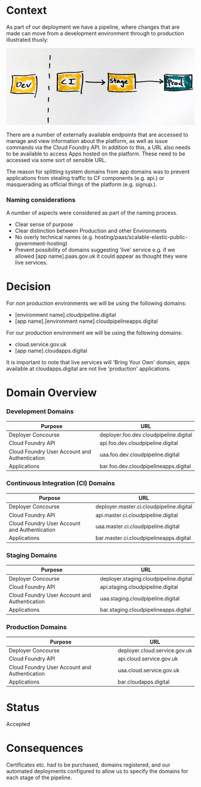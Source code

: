 Context
=======
As part of our deployment we have a pipeline, where changes that are made can move from a development environment through to production illustrated thusly:

![pipeline image](images/pipeline.jpg)

There are a number of externally available endpoints that are accessed to manage and view information about the platform, as well as issue commands via the Cloud Foundry API. In addition to this, a URL also needs to be available to access Apps hosted on the platform. These need to be accessed via some sort of sensible URL.

The reason for splitting system domains from app domains was to prevent applications from stealing traffic to CF components (e.g. api.<domain>) or masquerading as official things of the platform (e.g. signup.<domain>).

### Naming considerations
A number of aspects were considered as part of the naming process.

* Clear sense of purpose
* Clear distinction between Production and other Environments
* No overly technical names (e.g. hosting/paas/scalable-elastic-public-government-hosting)
* Prevent possibility of domains suggesting 'live' service e.g. if we allowed [app name].paas.gov.uk it could appear as thought they were live services.


Decision
========
For _non_ production environments we will be using the following domains:

* [environment name].cloudpipeline.digital
* [app name].[environment name].cloudpipelineapps.digital

For our production environment we will be using the following domains:

* cloud.service.gov.uk
* [app name].cloudapps.digital

It is important to note that live services will 'Bring Your Own' domain, apps available at cloudapps.digital are not live 'production' applications.

Domain Overview
===============

### Development Domains
Purpose | URL |
------------ | -------------
Deployer Concourse | deployer.foo.dev.cloudpipeline.digital
Cloud Foundry API | api.foo.dev.cloudpipeline.digital
Cloud Foundry User Account and Authentication | uaa.foo.dev.cloudpipeline.digital
Applications | bar.foo.dev.cloudpipelineapps.digital

### Continuous Integration (CI) Domains
Purpose | URL |
------------ | -------------
Deployer Concourse | deployer.master.ci.cloudpipeline.digital
Cloud Foundry API | api.master.ci.cloudpipeline.digital
Cloud Foundry User Account and Authentication | uaa.master.ci.cloudpipeline.digital
Applications | bar.master.ci.cloudpipelineapps.digital

### Staging Domains
Purpose | URL |
------------ | -------------
Deployer Concourse | deployer.staging.cloudpipeline.digital
Cloud Foundry API | api.staging.cloudpipeline.digital
Cloud Foundry User Account and Authentication | uaa.staging.cloudpipeline.digital
Applications | bar.staging.cloudpipelineapps.digital

### Production Domains
Purpose | URL |
------------ | -------------
Deployer Concourse | deployer.cloud.service.gov.uk
Cloud Foundry API | api.cloud.service.gov.uk
Cloud Foundry User Account and Authentication | uaa.cloud.service.gov.uk
Applications | bar.cloudapps.digital

Status
======

Accepted

Consequences
============
Certificates etc. had to be purchased, domains registered, and our automated deployments configured to allow us to specify the domains for each stage of the pipeline.